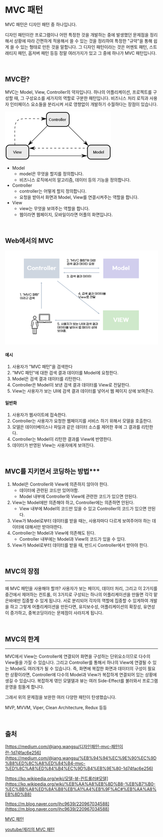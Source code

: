 # MVC 패턴

MVC 패턴은 디자인 패턴 중 하나입니다. 

디자인 패턴이란 프로그램이나 어떤 특정한 것을 개발하는 중에 발생했던 문제점을 정리해서 상황에 따라 간편하게 적용해서 쓸 수 있는 것을 정리하여 특정한 "규약"을 통해 쉽게 쓸 수 있는 형태로 만든 것을 말합니다. 그 디자인 패턴이라는 것은 머멘토 패턴, 스트래티지 패턴, 옵저버 패턴 등등 정말 여러가지가 있고 그 중에 하나가 MVC 패턴입니다.

<br>

## MVC란?

MVC는 Model, View, Controller의 약자입니다. 하나의 어플리케이션, 프로젝트를 구성할 때, 그 구성요소를 세가지의 역할로 구분한 패턴입니다. 비즈니스 처리 로직과 사용자 인터페이스 요소들을 분리시켜 서로 영향없이 개발하기 수월하다는 장점이 있습니다.

![MVC_img](https://github.com/Butterfly-effect-19/Study_for_Beginner/blob/main/image/mvc.png)

- Model
    - model은 무엇을 할지를 정의합니다.
    - 비즈니스 로직에서의 알고리즘, 데이터 등의 기능을 정의합니다.
- Controller
    - controller는 어떻게 할지 정의합니다.
    - 요청을 받아서 화면과 Model, View를 연결시켜주는 역할을 합니다.
- View
    - view는 무엇을 보여주는 역할을 합니다.
    - 웹이라면 웹페이지, 모바일이라면 어플의 화면입니다.

<br>

## Web에서의 MVC

![MVCexplain_img](image/MVCexplain.png)

#### 예시

1. 사용자가 "MVC 패턴"을 검색한다
2. "MVC 패턴"에 대한 검색 결과 데이터를 Model에 요청한다.
3. Model은 검색 결과 데이터를 리턴한다.
4. Controller은 Model이 보낸 검색 결과 데이터를 View로 전달한다.
5. View는 사용자가 보는 UI에 검색 결과 데이터를 넣어서 웹 페이지 상에 보여준다.

#### 일반화

1. 사용자가 웹사이트에 접속한다. 
2. Controller는 사용자가 요청한 웹페이지를 서비스 하기 위해서 모델을 호출한다. 
3. 모델은 데이터베이스나 파일과 같은 데이터 소스를 제어한 후에 그 결과를 리턴한다.
4. Controller는 Model이 리턴한 결과를 View에 반영한다. 
5. 데이터가 반영된 VIew는 사용자에게 보여진다.

<br>

## MVC를 지키면서 코딩하는 방법***

1. Model은 Controller와 View에 의존하지 않아야 한다. 
    - 데이터에 관련된 코드만 있어야함.
    - Model 내부에 Controller와 View에 관련한 코드가 있으면 안된다.
2. View는 Model에만 의존해야 하고, Controller에는 의존하면 안된다. 
    - View 내부에 Model의 코드만 있을 수 있고 Controller의 코드가 있으면 안된다.
3. View가 Model로부터 데이터를 받을 때는, 사용자마다 다르게 보여주어야 하는 데이터에 대해서만 받아야한다. 
4. Controller는 Model과 View에 의존해도 된다. 
    - Controller 내부에는 Model과 View의 코드가 있을 수 있다.
5. View가 Model로부터 데이터를 받을 때, 반드시 Controller에서 받아야 한다.

<br>

## MVC의 장점

---

왜 MVC 패턴을 사용해야 할까? 사용자가 보는 페이지, 데이터 처리, 그리고 이 2가지를 중간에서 제어하는 컨트롤, 이 3가지로 구성되는 하나의 어플리케이션을 만들면 각각 맡은바에만 집중할 수 있게 됩니다. 서로 분리되어 각자의 역할에 집중할 수 있게하여 개발을 하고 그렇게 어플리케이션을 만든다면, 유지보수성, 어플리케이션의 확장성, 유연성이 증가하고, 중복코딩이라는 문제점이 사라지게 됩니다.

<br>

## MVC의 한계

---

MVC에서 View는 Controller에 연결되어 화면을 구성하는 단위요소이므로 다수의 View들을 가질 수 있습니다. 그리고 Controller를 통해서 하나의 View에 연결될 수 있는 Model도 여러개가 될 수 있습니다. 즉, 화면에 복잡한 화면과 데이터의 구성이 필요한 상황이라면, Controller에 다수의 Model과 View가 복잡하게 연결되어 있는 상황에 생길 수 있습니다. 복잡하게 엮인 모델델과 뷰는 여러 Side-Effect를 불러와서 프로그램 운영을 힘들게 합니다.

그래서 위의 문제점을 보완한 여러 다양한 패턴이 탄생했습니다.

MVP, MVVM, Viper, Clean Architecture, Redux 등등

<br>

## 출처

[https://medium.com/@jang.wangsu/디자인패턴-mvc-패턴이란-1d74fac6e256](https://medium.com/@jang.wangsu/%EB%94%94%EC%9E%90%EC%9D%B8%ED%8C%A8%ED%84%B4-mvc-%ED%8C%A8%ED%84%B4%EC%9D%B4%EB%9E%80-1d74fac6e256)

[https://ko.wikipedia.org/wiki/모델-뷰-컨트롤러#모델](https://ko.wikipedia.org/wiki/%EB%AA%A8%EB%8D%B8-%EB%B7%B0-%EC%BB%A8%ED%8A%B8%EB%A1%A4%EB%9F%AC#%EB%AA%A8%EB%8D%B8)

[https://m.blog.naver.com/jhc9639/220967034588](https://m.blog.naver.com/jhc9639/220967034588)

[MVC 패턴](https://jaeseongdev.github.io/development/2021/02/21/MVC_%ED%8C%A8%ED%84%B4/)

[youtube/제리의 MVC 패턴](https://youtu.be/ogaXW6KPc8I)
